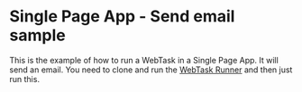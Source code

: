 # Single Page App - Send email sample

This is the example of how to run a WebTask in a Single Page App. It will send an email. You need to clone and run the [WebTask Runner](https://github.com/auth0/webtask-runner) and then just run this.
